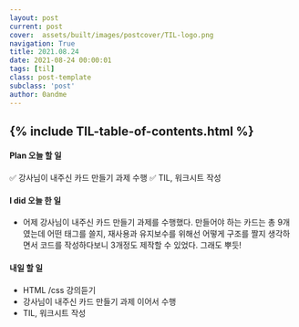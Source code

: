 ```yaml
---
layout: post
current: post
cover:  assets/built/images/postcover/TIL-logo.png
navigation: True
title: 2021.08.24
date: 2021-08-24 00:00:01
tags: [til]
class: post-template
subclass: 'post'
author: 0andme
---
```

{% include TIL-table-of-contents.html %}
---

<!-- excerpt-start -->

#### Plan 오늘 할 일
✅ 강사님이 내주신 카드 만들기 과제 수행
✅ TIL, 워크시트 작성

#### I did 오늘 한 일
+ 어제 강사님이 내주신 카드 만들기 과제를 수행했다. 만들어야 하는 카드는 총 9개였는데 어떤 태그를 쓸지, 재사용과 유지보수를 위해선 어떻게 구조를 짤지 생각하면서 코드를 작성하다보니 3개정도 제작할 수 있었다. 그래도 뿌듯!

#### 내일 할 일
+ HTML /css 강의듣기
+ 강사님이 내주신 카드 만들기 과제 이어서 수행
+ TIL, 워크시트 작성